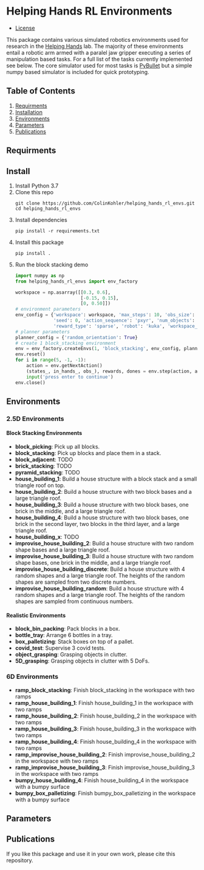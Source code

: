 # Helping Hands RL Environments
- [License](https://github.com/ColinKohler/helping_hands_rl_envs/blob/master/LICENSE)

This package contains various simulated robotics environments used for research in the [Helping Hands](https://www2.ccs.neu.edu/research/helpinghands/) lab.
The majority of these environments entail a robotic arm armed with a paralel jaw gripper executing a series of manipulation based tasks. For a full list of 
the tasks currently implemented see below. The core simulator used for most tasks is [PyBullet](https://github.com/bulletphysics/bullet3) but a simple numpy
based simulator is included for quick prototyping. 

## Table of Contents
1. [Requirments](#requirements)
2. [Installation](#install)
3. [Environments](#envs)
4. [Parameters](#parameters)
5. [Publications](#publications)

<a name="requirments"></a>
## Requirments

<a name="install"></a>
## Install
1. Install Python 3.7
2. Clone this repo
    ```
    git clone https://github.com/ColinKohler/helping_hands_rl_envs.git
    cd helping_hands_rl_envs
    ```
3. Install dependencies
    ```
    pip install -r requirements.txt 
    ```
4. Install this package
    ```
    pip install .
    ```
5. Run the block stacking demo
    ```python
    import numpy as np
    from helping_hands_rl_envs import env_factory
    
    workspace = np.asarray([[0.3, 0.6],
                            [-0.15, 0.15],
                            [0, 0.50]])
    # environment parameters
    env_config = {'workspace': workspace, 'max_steps': 10, 'obs_size': 90, 'render': True, 'fast_mode': True,
                  'seed': 0, 'action_sequence': 'pxyr', 'num_objects': 4, 'random_orientation': True,
                  'reward_type': 'sparse', 'robot': 'kuka', 'workspace_check': 'point'}
    # planner parameters
    planner_config = {'random_orientation': True}
    # create 1 block_stacking environment
    env = env_factory.createEnvs(1, 'block_stacking', env_config, planner_config)
    env.reset()
    for i in range(5, -1, -1):
        action = env.getNextAction()
        (states_, in_hands_, obs_), rewards, dones = env.step(action, auto_reset=False)
        input('press enter to continue')
    env.close()
    ```

## Environments
### 2.5D Environments
#### Block Stacking Environments
- **block_picking**: Pick up all blocks.
- **block_stacking**: Pick up blocks and place them in a stack. 
- **block_adjacent**: TODO
- **brick_stacking**: TODO
- **pyramid_stacking**: TODO
- **house_building_1**: Build a house structure with a block stack and a small triangle roof on top.
- **house_building_2**: Build a house structure with two block bases and a large triangle roof.
- **house_building_3**: Build a house structure with two block bases, one brick in the middle, and a large triangle roof.
- **house_building_4**: Build a house structure with two block bases, one brick in the second layer, two blocks in the third layer, and a large triangle roof.
- **house_building_x**: TODO
- **improvise_house_building_2**: Build a house structure with two random shape bases and a large triangle roof.
- **improvise_house_building_3**: Build a house structure with two random shape bases, one brick in the middle, and a large triangle roof.
- **improvise_house_building_discrete**: Build a house structure with 4 random shapes and a large triangle roof. The heights of the random shapes are sampled from two discrete numbers.
- **improvise_house_building_random**: Build a house structure with 4 random shapes and a large triangle roof. The heights of the random shapes are sampled from continuous numbers.
#### Realistic Environments
- **block_bin_packing**: Pack blocks in a box.
- **bottle_tray**: Arrange 6 bottles in a tray.
- **box_palletizing**: Stack boxes on top of a pallet.
- **covid_test**: Supervise 3 covid tests.
- **object_grasping**: Grasping objects in clutter.
- **5D_grasping**: Grasping objects in clutter with 5 DoFs.

### 6D Environments
- **ramp_block_stacking**: Finish block_stacking in the workspace with two ramps
- **ramp_house_building_1**: Finish house_building_1 in the workspace with two ramps
- **ramp_house_building_2**: Finish house_building_2 in the workspace with two ramps
- **ramp_house_building_3**: Finish house_building_3 in the workspace with two ramps
- **ramp_house_building_4**: Finish house_building_4 in the workspace with two ramps
- **ramp_improvise_house_building_2**: Finish improvise_house_building_2 in the workspace with two ramps
- **ramp_improvise_house_building_3**: Finish improvise_house_building_3 in the workspace with two ramps
- **bumpy_house_building_4**: Finish house_building_4 in the workspace with a bumpy surface
- **bumpy_box_palletizing**: Finish bumpy_box_palletizing in the workspace with a bumpy surface

<a name="parameters"></a>
## Parameters

<a name="publications"></a>
## Publications
If you like this package and use it in your own work, please cite this repository.
